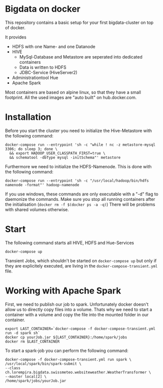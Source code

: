 # Bigdata on docker
This repository contains a basic setup for your first bigdata-cluster on top of docker.

It provides
* HDFS with one Name- and one Datanode
* HIVE
  * MySql-Database and Metastore are seperated into dedicated containers
  * Data is written to HDFS
  * JDBC-Service (HiveServer2)
* Administrationtool Hue
* Apache Spark

Most containers are based on alpine linux, so that they have a small footprint. All the used images are "auto built" on hub.docker.com. 

# Installation
Before you start the cluster you need to initialize the Hive-Metastore with the following command:
```
docker-compose run --entrypoint 'sh -c "while ! nc -z metastore-mysql 3306; do sleep 3; done \
  && export HADOOP_USER_CLASSPATH_FIRST=true \
  && schematool -dbType mysql -initSchema"' metastore
```

Furthermore we need to initialize the HDFS-Namenode. This is done with the following command:
```
docker-compose run --entrypoint 'sh -c "/usr/local/hadoop/bin/hdfs namenode -format"' hadoop-namenode
```

If you use windows, these commands are only executable with a "-d" flag to daemonize the commands.
Make sure you stop all running containers after the initialisation (```docker rm -f $(docker ps -a -q)```)
There will be problems with shared volumes otherwise.

# Start
The following command starts all HIVE, HDFS and Hue-Services
```
docker-compose up
```



Transient Jobs, which shouldn't be started on ```docker-compose up``` but only if they are explicitely executed, are living in the ```docker-compose-transient.yml``` file.

# Working with Apache Spark
First, we need to publish our job to spark. Unfortunately docker doesn't allow us to directly copy files into a volume. 
Thats why we need to start a container with a volume and copy the file into the mounted folder in our container.
```
export LAST_CONTAINER=`docker-compose -f docker-compose-transient.yml run -d spark sh`
docker cp yourJob.jar ${LAST_CONTAINER}:/home/spark/jobs
docker rm $LAST_CONTAINER
```

To start a spark-job you can perform the following command:
```
docker-compose -f docker-compose-transient.yml run spark \
/usr/local/spark/bin/spark-submit \
--class ch.lorempira.bigdata.swissmeteo.websiteweather.WeatherTransformer \
--master local[2] \
/home/spark/jobs/yourJob.jar
```